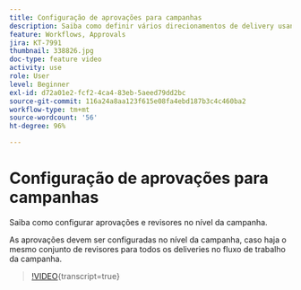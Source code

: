 ```yaml
---
title: Configuração de aprovações para campanhas
description: Saiba como definir vários direcionamentos de delivery usando workflows para construção do target.
feature: Workflows, Approvals
jira: KT-7991
thumbnail: 338826.jpg
doc-type: feature video
activity: use
role: User
level: Beginner
exl-id: d72a01e2-fcf2-4ca4-83eb-5aeed79dd2bc
source-git-commit: 116a24a8aa123f615e08fa4ebd187b3c4c460ba2
workflow-type: tm+mt
source-wordcount: '56'
ht-degree: 96%

---
```


# Configuração de aprovações para campanhas

Saiba como configurar aprovações e revisores no nível da campanha.  

As aprovações devem ser configuradas no nível da campanha, caso haja o mesmo conjunto de revisores para todos os deliveries no fluxo de trabalho da campanha.

>[!VIDEO](https://video.tv.adobe.com/v/338826?quality=12&learn=on){transcript=true}
